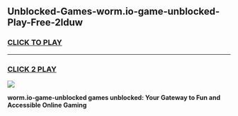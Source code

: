 
## Unblocked-Games-worm.io-game-unblocked-Play-Free-2lduw
<h3>
<a href="https://premium76.site?title=worm.io-game-unblocked&ref=19M">CLICK TO PLAY</a></h3>
<hr>

<h3>
<a href="https://premium76.site?title=worm.io-game-unblocked&ref=19M">CLICK 2 PLAY</a>
  
</h3>

<a href="https://premium76.site?title=worm.io-game-unblocked&ref=19M"><img src="https://clearcache.store/games.png"></a>


**worm.io-game-unblocked games unblocked: Your Gateway to Fun and Accessible Online Gaming**
